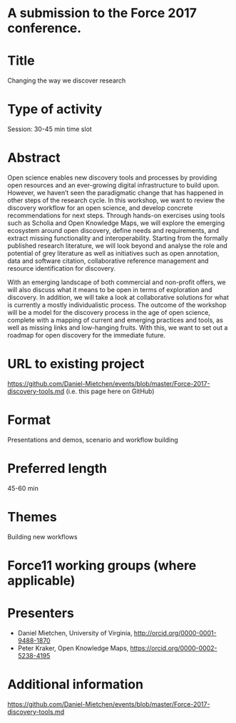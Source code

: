 # A submission to the Force 2017 conference.

# Title

Changing the way we discover research

# Type of activity

Session: 30-45 min time slot 

# Abstract

Open science enables new discovery tools and processes by providing open resources and an ever-growing digital infrastructure to build upon. However, we haven’t seen the paradigmatic change that has happened in other steps of the research cycle. In this workshop, we want to review the discovery workflow for an open science, and develop concrete recommendations for next steps. Through hands-on exercises using tools such as Scholia and Open Knowledge Maps, we will explore the emerging ecosystem around open discovery, define needs and requirements, and extract missing functionality and interoperability. Starting from the formally published research literature, we will look beyond and analyse the role and potential of grey literature as well as initiatives such as open annotation, data and software citation, collaborative reference management and resource identification for discovery.

With an emerging landscape of both commercial and non-profit offers, we will also discuss what it means to be open in terms of exploration and discovery. In addition, we will take a look at collaborative solutions for what is currently a mostly individualistic process. The outcome of the workshop will be a model for the discovery process in the age of open science, complete with a mapping of current and emerging practices and tools, as well as missing links and low-hanging fruits. With this, we want to set out a roadmap for open discovery for the immediate future.

# URL to existing project 

https://github.com/Daniel-Mietchen/events/blob/master/Force-2017-discovery-tools.md (i.e. this page here on GitHub)

# Format

Presentations and demos, scenario and workflow building

# Preferred length 

45-60 min

# Themes

Building new workflows

# Force11 working groups (where applicable)

# Presenters

* Daniel Mietchen, University of Virginia, http://orcid.org/0000-0001-9488-1870
* Peter Kraker, Open Knowledge Maps, https://orcid.org/0000-0002-5238-4195

# Additional information

https://github.com/Daniel-Mietchen/events/blob/master/Force-2017-discovery-tools.md

